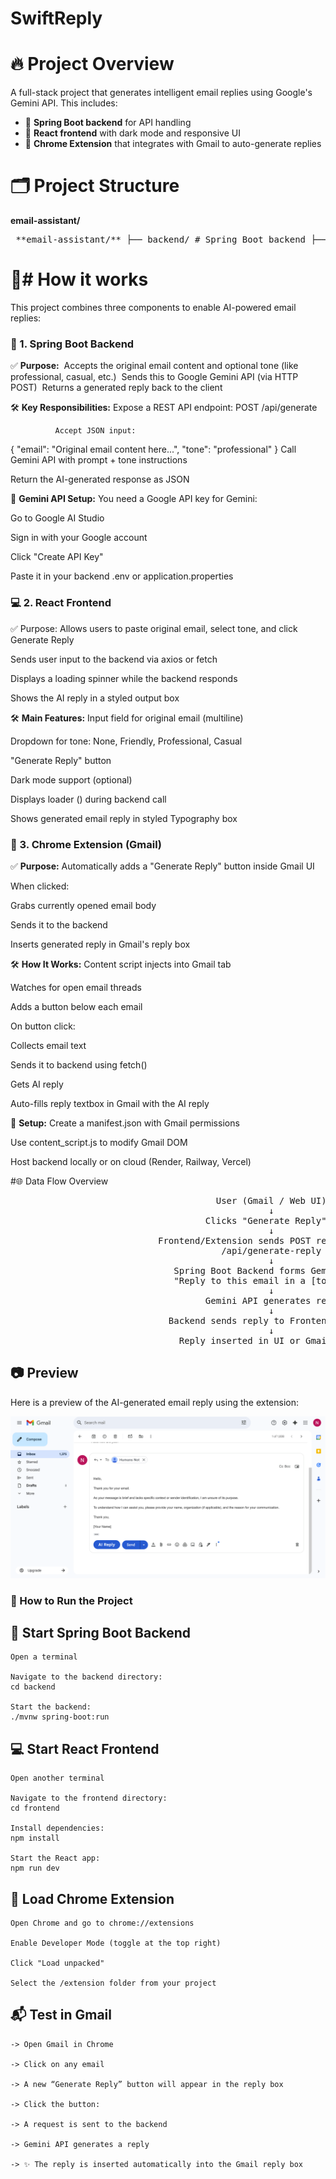 ﻿# SwiftReply

# 🔥 Project Overview
A full-stack project that generates intelligent email replies using Google's Gemini API. This includes:

- 🚀 **Spring Boot backend** for API handling  
- 🎨 **React frontend** with dark mode and responsive UI  
- 🧩 **Chrome Extension** that integrates with Gmail to auto-generate replies

# 🗂️ Project Structure
**email-assistant/**
<pre> **email-assistant/** ├── backend/ # Spring Boot backend ├── frontend/ # React.js frontend (with Tailwind or MUI) ├── extension/ # Chrome Extension (Gmail integration) </pre>

# 📌# How it works
This project combines three components to enable AI-powered email replies:

### 🧱 1. Spring Boot Backend
✅ **Purpose:**
             &nbsp;Accepts the original email content and optional tone (like professional, casual, etc.)
             &nbsp;Sends this to Google Gemini API (via HTTP POST)
             &nbsp;Returns a generated reply back to the client
              

🛠️ **Key Responsibilities:**
              Expose a REST API endpoint:
              POST /api/generate

              Accept JSON input:

{
  "email": "Original email content here...",
  "tone": "professional"
}
Call Gemini API with prompt + tone instructions

Return the AI-generated response as JSON

🔐 **Gemini API Setup:**
You need a Google API key for Gemini:

Go to Google AI Studio

Sign in with your Google account

Click "Create API Key"

Paste it in your backend .env or application.properties

### 💻 2. React Frontend
✅ Purpose:
Allows users to paste original email, select tone, and click Generate Reply

Sends user input to the backend via axios or fetch

Displays a loading spinner while the backend responds

Shows the AI reply in a styled output box

🛠️ **Main Features:**
Input field for original email (multiline)

Dropdown for tone: None, Friendly, Professional, Casual

"Generate Reply" button

Dark mode support (optional)

Displays loader (<CircularProgress />) during backend call

Shows generated email reply in styled Typography box

### 🧩 3. Chrome Extension (Gmail)
✅ **Purpose:**
Automatically adds a "Generate Reply" button inside Gmail UI

When clicked:

Grabs currently opened email body

Sends it to the backend

Inserts generated reply in Gmail's reply box

🛠️ **How It Works:**
Content script injects into Gmail tab

Watches for open email threads

Adds a button below each email

On button click:

Collects email text

Sends it to backend using fetch()

Gets AI reply

Auto-fills reply textbox in Gmail with the AI reply

🔐 **Setup:**
Create a manifest.json with Gmail permissions

Use content_script.js to modify Gmail DOM

Host backend locally or on cloud (Render, Railway, Vercel)

#🌐 Data Flow Overview

<p align="center">
<pre>
                                       User (Gmail / Web UI)
                                                 ↓
                                     Clicks "Generate Reply"
                                                 ↓
                            Frontend/Extension sends POST request to backend:
                                        /api/generate-reply
                                                 ↓
                               Spring Boot Backend forms Gemini API prompt:
                               "Reply to this email in a [tone] tone: ..."
                                                 ↓
                                     Gemini API generates reply
                                                 ↓
                              Backend sends reply to Frontend/Extension
                                                 ↓
                                Reply inserted in UI or Gmail textbox
</pre>
</p>



## 📷 Preview

Here is a preview of the AI-generated email reply using the extension:

![AI Reply Preview](./assets/Screenshot%202025-07-26%20142836.png)

### 🎯 How to Run the Project

## 🚀 Start Spring Boot Backend
    Open a terminal

    Navigate to the backend directory:
    cd backend

    Start the backend:
    ./mvnw spring-boot:run

## 💻 Start React Frontend

    Open another terminal

    Navigate to the frontend directory:
    cd frontend

    Install dependencies:
    npm install

    Start the React app:
    npm run dev

## 🧩 Load Chrome Extension

    Open Chrome and go to chrome://extensions

    Enable Developer Mode (toggle at the top right)

    Click "Load unpacked"

    Select the /extension folder from your project

## 📬 Test in Gmail

    -> Open Gmail in Chrome

    -> Click on any email

    -> A new “Generate Reply” button will appear in the reply box

    -> Click the button:

    -> A request is sent to the backend

    -> Gemini API generates a reply

    -> ✨ The reply is inserted automatically into the Gmail reply box



